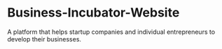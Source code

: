 # Business-Incubator-Website
A platform that helps startup companies and individual entrepreneurs to develop their businesses.
